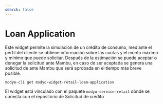 ```yaml
---
search: false
---
```


# Loan Application

Este widget permite la simulación de un crédito de consumo, mediante el perfil del cliente se obtiene información sobre las cuotas y el monto máximo y mínimo que puede solicitar. Después de la estimación se puede aceptar o denegar la solicitud ante Mambu, en caso de ser aceptada se genera una solicitud de ante Mambu que será aprobada en el tiempo más breve posible.

```bash
modyo-cli get modyo-widget-retail-loan-application
```

El widget está vinculado con el paquete `modyo-service-retail` donde se conecta con el repositorio de Solicitud de crédito


<!--
### Componentes del Design System
- MApp
- ModalContextProvider
- MCurrencyText
- MTooltip
- MButton
- MIcon
- MCurrency
- MModal
- MOffcanvas

### Variables de Liquid
- dashboard-path
- api-user-id
- api-path
- mock-loans
-->